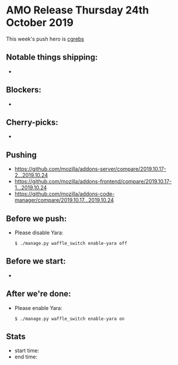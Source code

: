 # AMO Release Thursday 24th October 2019

This week's push hero is [cgrebs](https://github.com/EnTeQuAk)

## Notable things shipping:

*

## Blockers:

*

## Cherry-picks:

*

## Pushing

- https://github.com/mozilla/addons-server/compare/2019.10.17-2...2019.10.24
- https://github.com/mozilla/addons-frontend/compare/2019.10.17-1...2019.10.24
- https://github.com/mozilla/addons-code-manager/compare/2019.10.17...2019.10.24

## Before we push:

* Please disable Yara:

    ```
    $ ./manage.py waffle_switch enable-yara off
    ```

## Before we start:

*

## After we're done:

* Please enable Yara:

    ```
    $ ./manage.py waffle_switch enable-yara on
    ```

## Stats

- start time:
- end time:
